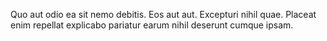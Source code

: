 Quo aut odio ea sit nemo debitis. Eos aut aut. Excepturi nihil quae. Placeat enim repellat explicabo pariatur earum nihil deserunt cumque ipsam.